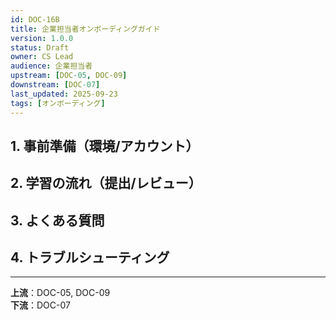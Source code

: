 ```yaml
---
id: DOC-16B
title: 企業担当者オンボーディングガイド
version: 1.0.0
status: Draft
owner: CS Lead
audience: 企業担当者
upstream: [DOC-05, DOC-09]
downstream: [DOC-07]
last_updated: 2025-09-23
tags: [オンボーディング]
---
```


## 1. 事前準備（環境/アカウント）

## 2. 学習の流れ（提出/レビュー）

## 3. よくある質問

## 4. トラブルシューティング

---
**上流**：DOC-05, DOC-09  
**下流**：DOC-07

